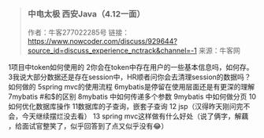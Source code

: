 

> ### 中电太极 西安Java（4.12一面）
>
> 作者：牛客277022285号
> 链接：https://www.nowcoder.com/discuss/929644?source_id=discuss_experience_nctrack&channel=-1
> 来源：牛客网

1项目中token如何使用的 
2你会在token中存在用户的一些基本信息吗，如何存。 
3我说大部分数据还是存在session中，HR顺者问你会去清理session的数据吗？如何做的 
5spring mvc的使用流程 
6mybatis是停留在使用层面还是有更深的理解 
7mybatis #和$的区别 
8mybatis 中如何传递多个参数 
9mybatis 中如何做分页 
10如何优化数据库操作 
11数据库的子查询，嵌套子查询 
12 jsp（汉得昨天刚问完不会，今天继续摆烂没去看） 
13 spring mvc这样做有什么好处（说了俩字，解藕 ，给面试官整笑了，似乎回答到了点又似乎没有😂） 
